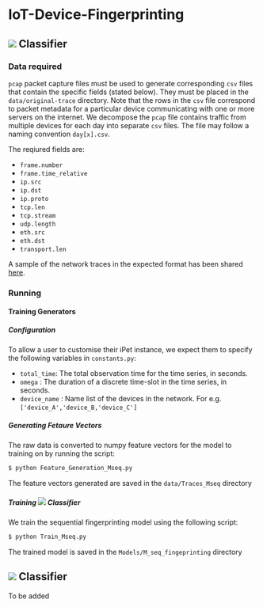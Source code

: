 # IoT-Device-Fingerprinting
## <img src="https://latex.codecogs.com/gif.latex?\mathcal{M}_\text{seq}" /> Classifier
### Data required

`pcap` packet capture files must be used to generate corresponding `csv` files that contain the specific fields (stated below). They must be placed in the `data/original-trace` directory. Note that the rows in the `csv` file correspond to packet metadata for a particular device communicating with one or more servers on the internet. We decompose the `pcap` file contains traffic from multiple devices for each day into separate `csv` files. The file may follow a naming convention `day[x].csv`.

The reqiured fields are:
 - `frame.number`	
 - `frame.time_relative`	
 - `ip.src`	
 - `ip.dst`	
 - `ip.proto`	
 - `tcp.len`	
 - `tcp.stream`	
 - `udp.length`	
 - `eth.src`	
 - `eth.dst`	
 - `transport.len`

A sample of the network traces in the expected format has been shared [here](https://drive.google.com/drive/folders/1gRkcrPupkYTWvYlgkkDKDmsP2FsJzG-g?usp=sharing).

### Running
#### Training Generators

##### Configuration
To allow a user to customise their iPet instance, we expect them to specify the following variables in `constants.py`:
- `total_time`: The total observation time for the time series, in seconds.
- `omega` : The duration of a discrete time-slot in the time series, in seconds.
- `device_name` : Name list of the devices in the network. For e.g. `['device_A','device_B,'device_C']`

##### Generating Fetaure Vectors
The raw data is converted to numpy feature vectors for the model to training on by running the script:
```sh
$ python Feature_Generation_Mseq.py 
```

The feature vectors generated are saved in the ```data/Traces_Mseq``` directory

##### Training  <img src="https://latex.codecogs.com/gif.latex?\mathcal{M}_\text{seq}" />  Classifier
We train the sequential fingerprinting model using the following script: 
```sh
$ python Train_Mseq.py 
```
The trained model is saved in the ```Models/M_seq_fingeprinting``` directory

## <img src="https://latex.codecogs.com/gif.latex?\mathcal{M}_\text{agg}" /> Classifier

To be added
